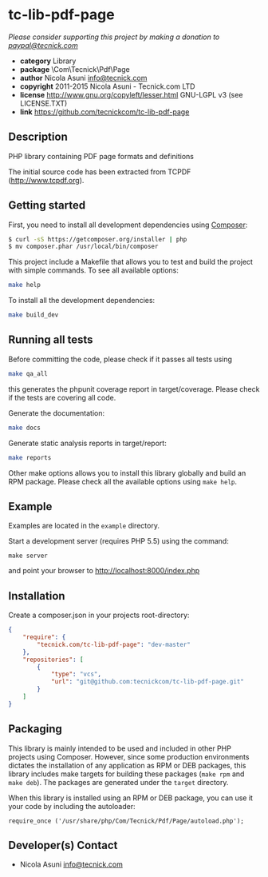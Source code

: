 # tc-lib-pdf-page

*Please consider supporting this project by making a donation to <paypal@tecnick.com>*

* **category**    Library
* **package**     \Com\Tecnick\Pdf\Page
* **author**      Nicola Asuni <info@tecnick.com>
* **copyright**   2011-2015 Nicola Asuni - Tecnick.com LTD
* **license**     http://www.gnu.org/copyleft/lesser.html GNU-LGPL v3 (see LICENSE.TXT)
* **link**        https://github.com/tecnickcom/tc-lib-pdf-page

## Description

PHP library containing PDF page formats and definitions

The initial source code has been extracted from TCPDF (<http://www.tcpdf.org>).


## Getting started

First, you need to install all development dependencies using [Composer](https://getcomposer.org/):

```bash
$ curl -sS https://getcomposer.org/installer | php
$ mv composer.phar /usr/local/bin/composer
```

This project include a Makefile that allows you to test and build the project with simple commands.
To see all available options:

```bash
make help
```

To install all the development dependencies:

```bash
make build_dev
```

## Running all tests

Before committing the code, please check if it passes all tests using

```bash
make qa_all
```
this generates the phpunit coverage report in target/coverage.
Please check if the tests are covering all code.

Generate the documentation:

```bash
make docs
```

Generate static analysis reports in target/report:

```bash
make reports
```

Other make options allows you to install this library globally and build an RPM package.
Please check all the available options using `make help`.


## Example

Examples are located in the `example` directory.

Start a development server (requires PHP 5.5) using the command:

```
make server
```

and point your browser to <http://localhost:8000/index.php>


## Installation

Create a composer.json in your projects root-directory:

```json
{
    "require": {
        "tecnick.com/tc-lib-pdf-page": "dev-master"
    },
    "repositories": [
        {
            "type": "vcs",
            "url": "git@github.com:tecnickcom/tc-lib-pdf-page.git"
        }
    ]
}
```


## Packaging

This library is mainly intended to be used and included in other PHP projects using Composer.
However, since some production environments dictates the installation of any application as RPM or DEB packages,
this library includes make targets for building these packages (`make rpm` and `make deb`).
The packages are generated under the `target` directory.

When this library is installed using an RPM or DEB package, you can use it your code by including the autoloader:
```
require_once ('/usr/share/php/Com/Tecnick/Pdf/Page/autoload.php');
```


## Developer(s) Contact

* Nicola Asuni <info@tecnick.com>
